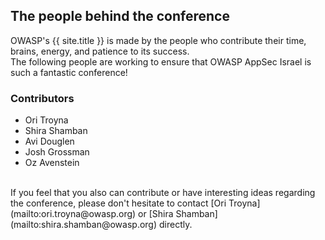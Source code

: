 ---
---

## The people behind the conference

OWASP's {{ site.title }} is made by the people who contribute their time, brains, energy, and patience to its success.   
The following people are working to ensure that OWASP AppSec Israel is such a fantastic conference!  

### Contributors

* Ori Troyna
* Shira Shamban
* Avi Douglen
* Josh Grossman
* Oz Avenstein

<!--<a id="sched-embed" href="https://{{ site.sched }}/directory/artists" data-sched-bg="dark" data-sched-sidebar="no">View the {{ site.title }} schedule &amp; directory.</a><script type="text/javascript" src="https://{{ site.sched }}/js/embed.js"></script> -->

<br/>
If you feel that you also can contribute or have interesting ideas regarding the conference,   
please don't hesitate to contact [Ori Troyna](mailto:ori.troyna@owasp.org) or [Shira Shamban](mailto:shira.shamban@owasp.org) directly.
